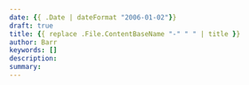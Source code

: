 ```yaml
---
date: {{ .Date | dateFormat "2006-01-02"}}
draft: true
title: {{ replace .File.ContentBaseName "-" " " | title }}
author: Barr
keywords: []
description: 
summary:
---
```

